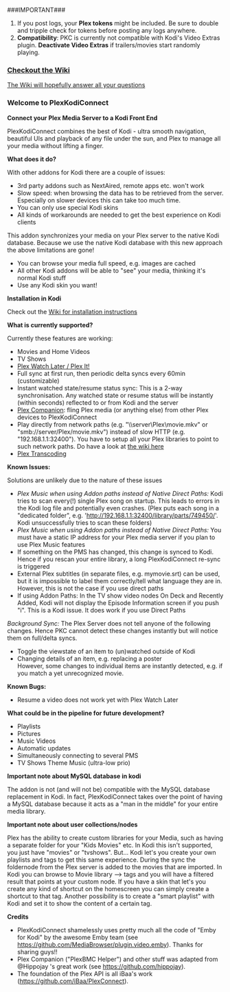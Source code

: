 ###IMPORTANT###

1. If you post logs, your **Plex tokens** might be included. Be sure to double and tripple check for tokens before posting any logs anywhere. 
2. **Compatibility**: PKC is currently not compatible with Kodi's Video Extras plugin. **Deactivate Video Extras** if trailers/movies start randomly playing. 


### [Checkout the Wiki](https://github.com/croneter/PlexKodiConnect/wiki)
[The Wiki will hopefully answer all your questions](https://github.com/croneter/PlexKodiConnect/wiki)

### Welcome to PlexKodiConnect
**Connect your Plex Media Server to a Kodi Front End**

PlexKodiConnect combines the best of Kodi - ultra smooth navigation, beautiful UIs and playback of any file under the sun, and Plex to manage all your media without lifting a finger.


**What does it do?**

With other addons for Kodi there are a couple of issues:
- 3rd party addons such as NextAired, remote apps etc. won't work
- Slow speed: when browsing the data has to be retrieved from the server. Especially on slower devices this can take too much time.
- You can only use special Kodi skins
- All kinds of workarounds are needed to get the best experience on Kodi clients

This addon synchronizes your media on your Plex server to the native Kodi database. Because we use the native Kodi database with this new approach the above limitations are gone! 
- You can browse your media full speed, e.g. images are cached
- All other Kodi addons will be able to "see" your media, thinking it's normal Kodi stuff
- Use any Kodi skin you want!


**Installation in Kodi**

Check out the [Wiki for installation instructions](https://github.com/croneter/PlexKodiConnect/wiki)


**What is currently supported?**

Currently these features are working:
- Movies and Home Videos
- TV Shows
- [Plex Watch Later / Plex It!](https://support.plex.tv/hc/en-us/sections/200211783-Plex-It-)
- Full sync at first run, then periodic delta syncs every 60min (customizable)
- Instant watched state/resume status sync: This is a 2-way synchronisation. Any watched state or resume status will be instantly (within seconds) reflected to or from Kodi and the server
- [Plex Companion](https://support.plex.tv/hc/en-us/sections/200276908-Plex-Companion): fling Plex media (or anything else) from other Plex devices to PlexKodiConnect
- Play directly from network paths (e.g. "\\\\server\\Plex\\movie.mkv" or "smb://server/Plex/movie.mkv") instead of slow HTTP (e.g. "192.168.1.1:32400"). You have to setup all your Plex libraries to point to such network paths. Do have a look at [the wiki here](https://github.com/croneter/PlexKodiConnect/wiki/Direct-Paths)
- [Plex Transcoding](https://support.plex.tv/hc/en-us/articles/200250377-Transcoding-Media)


**Known Issues:**

Solutions are unlikely due to the nature of these issues
- *Plex Music when using Addon paths instead of Native Direct Paths:* Kodi tries to scan every(!) single Plex song on startup. This leads to errors in the Kodi log file and potentially even crashes. (Plex puts each song in a "dedicated folder", e.g. 'http://192.168.1.1:32400/library/parts/749450/'. Kodi unsuccessfully tries to scan these folders)
- *Plex Music when using Addon paths instead of Native Direct Paths:* You must have a static IP address for your Plex media server if you plan to use Plex Music features
- If something on the PMS has changed, this change is synced to Kodi. Hence if you rescan your entire library, a long PlexKodiConnect re-sync is triggered
- External Plex subtitles (in separate files, e.g. mymovie.srt) can be used, but it is impossible to label them correctly/tell what language they are in. However, this is not the case if you use direct paths
- If using Addon Paths: In the TV show video nodes On Deck and Recently Added, Kodi will not display the Episode Information screen if you push "i". This is a Kodi issue. It does work if you use Direct Paths

*Background Sync:*
The Plex Server does not tell anyone of the following changes. Hence PKC cannot detect these changes instantly but will notice them on full/delta syncs. 
- Toggle the viewstate of an item to (un)watched outside of Kodi
- Changing details of an item, e.g. replacing a poster  
However, some changes to individual items are instantly detected, e.g. if you match a yet unrecognized movie. 


**Known Bugs:**
- Resume a video does not work yet with Plex Watch Later


**What could be in the pipeline for future development?**
- Playlists
- Pictures
- Music Videos
- Automatic updates
- Simultaneously connecting to several PMS
- TV Shows Theme Music (ultra-low prio)


**Important note about MySQL database in kodi**

The addon is not (and will not be) compatible with the MySQL database replacement in Kodi. In fact, PlexKodiConnect takes over the point of having a MySQL database because it acts as a "man in the middle" for your entire media library.

**Important note about user collections/nodes**

Plex has the ability to create custom libraries for your Media, such as having a separate folder for your "Kids Movies" etc. In Kodi this isn't supported, you just have "movies" or "tvshows". But... Kodi let's you create your own playlists and tags to get this same experience. During the sync the foldernode from the Plex server is added to the movies that are imported. In Kodi you can browse to Movie library --> tags and you will have a filtered result that points at your custom node. If you have a skin that let's you create any kind of shortcut on the homescreen you can simply create a shortcut to that tag. Another possibility is to create a "smart playlist" with Kodi and set it to show the content of a certain tag. 

**Credits**
- PlexKodiConnect shamelessly uses pretty much all the code of "Emby for Kodi" by the awesome Emby team (see https://github.com/MediaBrowser/plugin.video.emby). Thanks for sharing guys!!
- Plex Companion ("PlexBMC Helper") and other stuff was adapted from @Hippojay 's great work (see https://github.com/hippojay).
- The foundation of the Plex API is all iBaa's work (https://github.com/iBaa/PlexConnect).